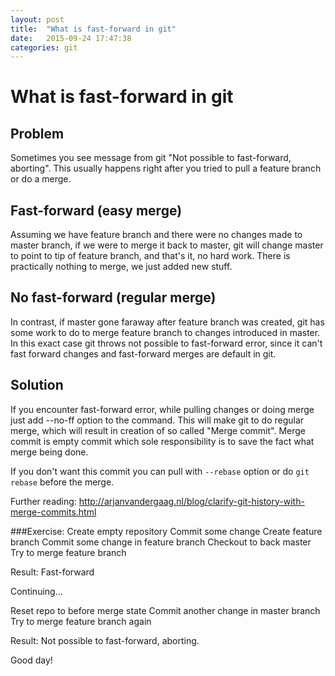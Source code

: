 ```yaml
---
layout: post
title:  "What is fast-forward in git"
date:   2015-09-24 17:47:38
categories: git
---
```


# What is fast-forward in git

## Problem
Sometimes you see message from git "Not possible to fast-forward, aborting". This usually happens right after you tried to pull a feature branch or do a merge.

## Fast-forward (easy merge)
Assuming we have feature branch and there were no changes made to master branch, if we were to merge it back to master, git will change master to point to tip of feature branch, and that's it, no hard work. There is practically nothing to merge, we just added new stuff.

## No fast-forward (regular merge)
In contrast, if master gone faraway after feature branch was created, git has some work to do to merge feature branch to changes introduced in master. In this exact case git throws not possible to fast-forward error, since it can't fast forward changes and fast-forward merges are default in git.

## Solution
If you encounter fast-forward error, while pulling changes or doing  merge just add --no-ff option to the command. This will make git to do regular merge, which will result in creation of so called "Merge commit". Merge commit is empty commit which sole responsibility is to save the fact what merge being done.

If you don't want this commit you can pull with `--rebase` option or do `git rebase` before the merge.

Further reading:
http://arjanvandergaag.nl/blog/clarify-git-history-with-merge-commits.html

###Exercise:
Create empty repository
Commit some change
Create feature branch
Commit some change in feature branch
Checkout to back master
Try to merge feature branch

Result: Fast-forward

Continuing...

Reset repo to before merge state
Commit another change in master branch
Try to merge feature branch again

Result: Not possible to fast-forward, aborting.

Good day!